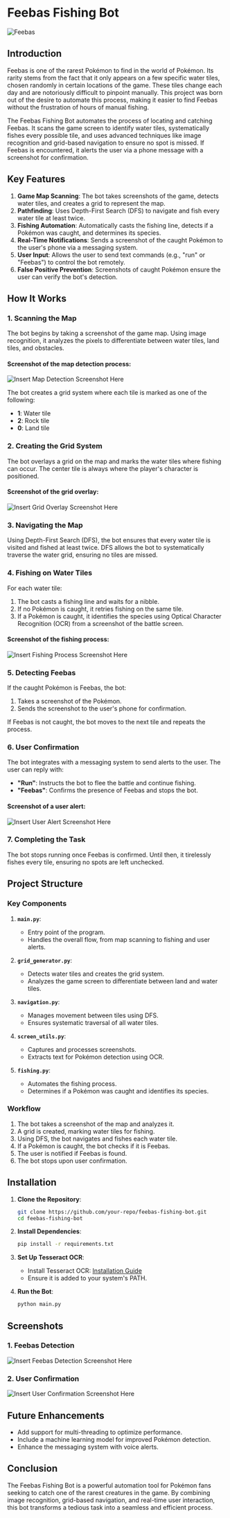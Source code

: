 # Feebas Fishing Bot

![Feebas](https://www.serebii.net/games/feebas3.png)

## Introduction

Feebas is one of the rarest Pokémon to find in the world of Pokémon. Its rarity stems from the fact that it only appears on a few specific water tiles, chosen randomly in certain locations of the game. These tiles change each day and are notoriously difficult to pinpoint manually. This project was born out of the desire to automate this process, making it easier to find Feebas without the frustration of hours of manual fishing.

The Feebas Fishing Bot automates the process of locating and catching Feebas. It scans the game screen to identify water tiles, systematically fishes every possible tile, and uses advanced techniques like image recognition and grid-based navigation to ensure no spot is missed. If Feebas is encountered, it alerts the user via a phone message with a screenshot for confirmation.

## Key Features
1. **Game Map Scanning**: The bot takes screenshots of the game, detects water tiles, and creates a grid to represent the map.
2. **Pathfinding**: Uses Depth-First Search (DFS) to navigate and fish every water tile at least twice.
3. **Fishing Automation**: Automatically casts the fishing line, detects if a Pokémon was caught, and determines its species.
4. **Real-Time Notifications**: Sends a screenshot of the caught Pokémon to the user's phone via a messaging system.
5. **User Input**: Allows the user to send text commands (e.g., "run" or "Feebas") to control the bot remotely.
6. **False Positive Prevention**: Screenshots of caught Pokémon ensure the user can verify the bot's detection.

## How It Works

### 1. Scanning the Map
The bot begins by taking a screenshot of the game map. Using image recognition, it analyzes the pixels to differentiate between water tiles, land tiles, and obstacles.

#### Screenshot of the map detection process:
![Insert Map Detection Screenshot Here](INSERT_MAP_DETECTION_IMAGE_LINK_HERE)

The bot creates a grid system where each tile is marked as one of the following:
- **1**: Water tile
- **2**: Rock tile
- **0**: Land tile

### 2. Creating the Grid System
The bot overlays a grid on the map and marks the water tiles where fishing can occur. The center tile is always where the player's character is positioned.

#### Screenshot of the grid overlay:
![Insert Grid Overlay Screenshot Here](INSERT_GRID_OVERLAY_IMAGE_LINK_HERE)

### 3. Navigating the Map
Using Depth-First Search (DFS), the bot ensures that every water tile is visited and fished at least twice. DFS allows the bot to systematically traverse the water grid, ensuring no tiles are missed.

### 4. Fishing on Water Tiles
For each water tile:
1. The bot casts a fishing line and waits for a nibble.
2. If no Pokémon is caught, it retries fishing on the same tile.
3. If a Pokémon is caught, it identifies the species using Optical Character Recognition (OCR) from a screenshot of the battle screen.

#### Screenshot of the fishing process:
![Insert Fishing Process Screenshot Here](INSERT_FISHING_PROCESS_IMAGE_LINK_HERE)

### 5. Detecting Feebas
If the caught Pokémon is Feebas, the bot:
1. Takes a screenshot of the Pokémon.
2. Sends the screenshot to the user's phone for confirmation.

If Feebas is not caught, the bot moves to the next tile and repeats the process.

### 6. User Confirmation
The bot integrates with a messaging system to send alerts to the user. The user can reply with:
- **"Run"**: Instructs the bot to flee the battle and continue fishing.
- **"Feebas"**: Confirms the presence of Feebas and stops the bot.

#### Screenshot of a user alert:
![Insert User Alert Screenshot Here](INSERT_USER_ALERT_IMAGE_LINK_HERE)

### 7. Completing the Task
The bot stops running once Feebas is confirmed. Until then, it tirelessly fishes every tile, ensuring no spots are left unchecked.

## Project Structure

### Key Components
1. **`main.py`**:
   - Entry point of the program.
   - Handles the overall flow, from map scanning to fishing and user alerts.

2. **`grid_generator.py`**:
   - Detects water tiles and creates the grid system.
   - Analyzes the game screen to differentiate between land and water tiles.

3. **`navigation.py`**:
   - Manages movement between tiles using DFS.
   - Ensures systematic traversal of all water tiles.

4. **`screen_utils.py`**:
   - Captures and processes screenshots.
   - Extracts text for Pokémon detection using OCR.

5. **`fishing.py`**:
   - Automates the fishing process.
   - Determines if a Pokémon was caught and identifies its species.

### Workflow
1. The bot takes a screenshot of the map and analyzes it.
2. A grid is created, marking water tiles for fishing.
3. Using DFS, the bot navigates and fishes each water tile.
4. If a Pokémon is caught, the bot checks if it is Feebas.
5. The user is notified if Feebas is found.
6. The bot stops upon user confirmation.

## Installation

1. **Clone the Repository**:
   ```bash
   git clone https://github.com/your-repo/feebas-fishing-bot.git
   cd feebas-fishing-bot
   ```

2. **Install Dependencies**:
   ```bash
   pip install -r requirements.txt
   ```

3. **Set Up Tesseract OCR**:
   - Install Tesseract OCR: [Installation Guide](https://github.com/tesseract-ocr/tesseract)
   - Ensure it is added to your system's PATH.

4. **Run the Bot**:
   ```bash
   python main.py
   ```

## Screenshots

### 1. Feebas Detection
![Insert Feebas Detection Screenshot Here](INSERT_FEEBAS_DETECTION_IMAGE_LINK_HERE)

### 2. User Confirmation
![Insert User Confirmation Screenshot Here](INSERT_USER_CONFIRMATION_IMAGE_LINK_HERE)

## Future Enhancements
- Add support for multi-threading to optimize performance.
- Include a machine learning model for improved Pokémon detection.
- Enhance the messaging system with voice alerts.

## Conclusion
The Feebas Fishing Bot is a powerful automation tool for Pokémon fans seeking to catch one of the rarest creatures in the game. By combining image recognition, grid-based navigation, and real-time user interaction, this bot transforms a tedious task into a seamless and efficient process.


